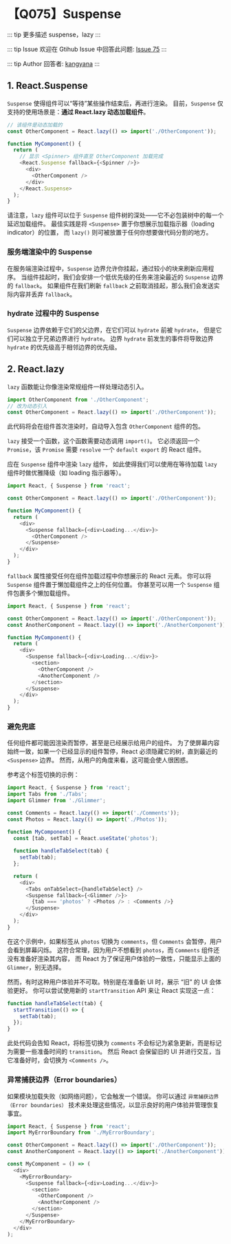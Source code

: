 # 【Q075】Suspense

::: tip 更多描述
suspense，lazy
:::

::: tip Issue
欢迎在 Gtihub Issue 中回答此问题: [Issue 75](https://github.com/kangyana/daily-question/issues/75)
:::

::: tip Author
回答者: [kangyana](https://github.com/kangyana)
:::
## 1. React.Suspense
`Suspense` 使得组件可以“等待”某些操作结束后，再进行渲染。
目前，`Suspense` 仅支持的使用场景是：**通过 React.lazy 动态加载组件**。

```javascript
// 该组件是动态加载的
const OtherComponent = React.lazy(() => import('./OtherComponent'));

function MyComponent() {
  return (
    // 显示 <Spinner> 组件直至 OtherComponent 加载完成
    <React.Suspense fallback={<Spinner />}>
      <div>
        <OtherComponent />
      </div>
    </React.Suspense>
  );
}
```

请注意，`lazy` 组件可以位于 `Suspense` 组件树的深处——它不必包装树中的每一个延迟加载组件。
最佳实践是将 `<Suspense>` 置于你想展示加载指示器（loading indicator）的位置，
而 `lazy()` 则可被放置于任何你想要做代码分割的地方。

### 服务端渲染中的 Suspense
在服务端渲染过程中，`Suspense` 边界允许你挂起，通过较小的块来刷新应用程序。
当组件挂起时，我们会安排一个低优先级的任务来渲染最近的 `Suspense` 边界的 `fallback`。
如果组件在我们刷新 `fallback` 之前取消挂起，那么我们会发送实际内容并丢弃 `fallback`。

### hydrate 过程中的 Suspense
`Suspense` 边界依赖于它们的父边界，在它们可以 `hydrate` 前被 `hydrate`，
但是它们可以独立于兄弟边界进行 `hydrate`。
边界 `hydrate` 前发生的事件将导致边界 `hydrate` 的优先级高于相邻边界的优先级。

## 2. React.lazy
`lazy` 函数能让你像渲染常规组件一样处理动态引入。
```javascript
import OtherComponent from './OtherComponent';
// 改为动态引入
const OtherComponent = React.lazy(() => import('./OtherComponent'));
```

此代码将会在组件首次渲染时，自动导入包含 `OtherComponent` 组件的包。

`lazy` 接受一个函数，这个函数需要动态调用 `import()`。
它必须返回一个 `Promise`，该 `Promise` 需要 `resolve` 一个 `default export` 的 React 组件。

应在 `Suspense` 组件中渲染 `lazy` 组件，
如此使得我们可以使用在等待加载 `lazy` 组件时做优雅降级（如 loading 指示器等）。
```javascript
import React, { Suspense } from 'react';

const OtherComponent = React.lazy(() => import('./OtherComponent'));

function MyComponent() {
  return (
    <div>
      <Suspense fallback={<div>Loading...</div>}>
        <OtherComponent />
      </Suspense>
    </div>
  );
}
```

`fallback` 属性接受任何在组件加载过程中你想展示的 React 元素。
你可以将 `Suspense` 组件置于懒加载组件之上的任何位置。
你甚至可以用一个 `Suspense` 组件包裹多个懒加载组件。
```javascript
import React, { Suspense } from 'react';

const OtherComponent = React.lazy(() => import('./OtherComponent'));
const AnotherComponent = React.lazy(() => import('./AnotherComponent'));

function MyComponent() {
  return (
    <div>
      <Suspense fallback={<div>Loading...</div>}>
        <section>
          <OtherComponent />
          <AnotherComponent />
        </section>
      </Suspense>
    </div>
  );
}
```

### 避免兜底
任何组件都可能因渲染而暂停，甚至是已经展示给用户的组件。
为了使屏幕内容始终一致，如果一个已经显示的组件暂停，React 必须隐藏它的树，直到最近的 `<Suspense>` 边界。
然而，从用户的角度来看，这可能会使人很困惑。

参考这个标签切换的示例：
```javascript
import React, { Suspense } from 'react';
import Tabs from './Tabs';
import Glimmer from './Glimmer';

const Comments = React.lazy(() => import('./Comments'));
const Photos = React.lazy(() => import('./Photos'));

function MyComponent() {
  const [tab, setTab] = React.useState('photos');
  
  function handleTabSelect(tab) {
    setTab(tab);
  };

  return (
    <div>
      <Tabs onTabSelect={handleTabSelect} />
      <Suspense fallback={<Glimmer />}>
        {tab === 'photos' ? <Photos /> : <Comments />}
      </Suspense>
    </div>
  );
}
```

在这个示例中，如果标签从 `photos` 切换为 `comments`，但 `Comments` 会暂停，用户会看到屏幕闪烁。
这符合常理，因为用户不想看到 `photos`，而 `Comments` 组件还没有准备好渲染其内容，
而 React 为了保证用户体验的一致性，只能显示上面的 `Glimmer`，别无选择。

然而，有时这种用户体验并不可取。特别是在准备新 UI 时，展示 “旧” 的 UI 会体验更好。
你可以尝试使用新的 `startTransition` API 来让 React 实现这一点：
```javascript
function handleTabSelect(tab) {
  startTransition(() => {
    setTab(tab);
  });
}
```

此处代码会告知 React，将标签切换为 `comments` 不会标记为紧急更新，而是标记为需要一些准备时间的 `transition`。
然后 React 会保留旧的 UI 并进行交互，当它准备好时，会切换为 `<Comments />`。

### 异常捕获边界（Error boundaries）
如果模块加载失败（如网络问题），它会触发一个错误。
你可以通过 `异常捕获边界（Error boundaries）` 技术来处理这些情况，以显示良好的用户体验并管理恢复事宜。
```javascript
import React, { Suspense } from 'react';
import MyErrorBoundary from './MyErrorBoundary';

const OtherComponent = React.lazy(() => import('./OtherComponent'));
const AnotherComponent = React.lazy(() => import('./AnotherComponent'));

const MyComponent = () => (
  <div>
    <MyErrorBoundary>
      <Suspense fallback={<div>Loading...</div>}>
        <section>
          <OtherComponent />
          <AnotherComponent />
        </section>
      </Suspense>
    </MyErrorBoundary>
  </div>
);
```

